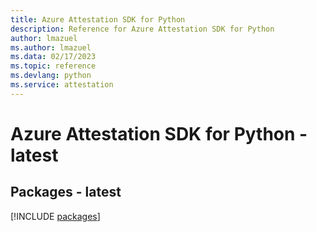 ```yaml
---
title: Azure Attestation SDK for Python
description: Reference for Azure Attestation SDK for Python
author: lmazuel
ms.author: lmazuel
ms.data: 02/17/2023
ms.topic: reference
ms.devlang: python
ms.service: attestation
---
```

# Azure Attestation SDK for Python - latest
## Packages - latest
[!INCLUDE [packages](attestation-index.md)]